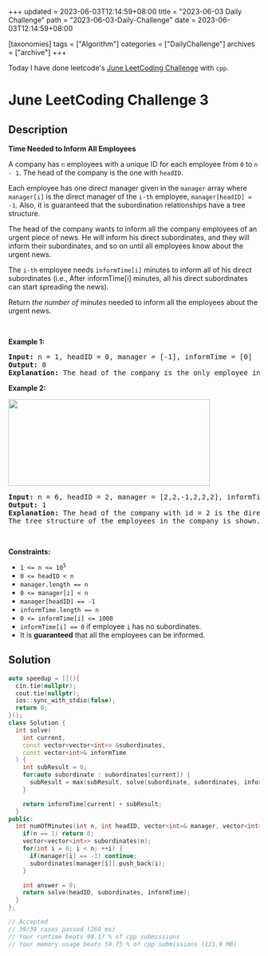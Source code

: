 +++
updated = 2023-06-03T12:14:59+08:00
title = "2023-06-03 Daily Challenge"
path = "2023-06-03-Daily-Challenge"
date = 2023-06-03T12:14:59+08:00

[taxonomies]
tags = ["Algorithm"]
categories = ["DailyChallenge"]
archives = ["archive"]
+++

Today I have done leetcode's [June LeetCoding Challenge](https://leetcode.com/problems/time-needed-to-inform-all-employees/) with `cpp`.

<!-- more -->

# June LeetCoding Challenge 3

## Description

**Time Needed to Inform All Employees**

<p>A company has <code>n</code> employees with a unique ID for each employee from <code>0</code> to <code>n - 1</code>. The head of the company is the one with <code>headID</code>.</p>

<p>Each employee has one direct manager given in the <code>manager</code> array where <code>manager[i]</code> is the direct manager of the <code>i-th</code> employee, <code>manager[headID] = -1</code>. Also, it is guaranteed that the subordination relationships have a tree structure.</p>

<p>The head of the company wants to inform all the company employees of an urgent piece of news. He will inform his direct subordinates, and they will inform their subordinates, and so on until all employees know about the urgent news.</p>

<p>The <code>i-th</code> employee needs <code>informTime[i]</code> minutes to inform all of his direct subordinates (i.e., After informTime[i] minutes, all his direct subordinates can start spreading the news).</p>

<p>Return <em>the number of minutes</em> needed to inform all the employees about the urgent news.</p>

<p>&nbsp;</p>
<p><strong class="example">Example 1:</strong></p>

<pre>
<strong>Input:</strong> n = 1, headID = 0, manager = [-1], informTime = [0]
<strong>Output:</strong> 0
<strong>Explanation:</strong> The head of the company is the only employee in the company.
</pre>

<p><strong class="example">Example 2:</strong></p>
<img alt="" src="https://assets.leetcode.com/uploads/2020/02/27/graph.png" style="width: 404px; height: 174px;" />
<pre>
<strong>Input:</strong> n = 6, headID = 2, manager = [2,2,-1,2,2,2], informTime = [0,0,1,0,0,0]
<strong>Output:</strong> 1
<strong>Explanation:</strong> The head of the company with id = 2 is the direct manager of all the employees in the company and needs 1 minute to inform them all.
The tree structure of the employees in the company is shown.
</pre>

<p>&nbsp;</p>
<p><strong>Constraints:</strong></p>

<ul>
	<li><code>1 &lt;= n &lt;= 10<sup>5</sup></code></li>
	<li><code>0 &lt;= headID &lt; n</code></li>
	<li><code>manager.length == n</code></li>
	<li><code>0 &lt;= manager[i] &lt; n</code></li>
	<li><code>manager[headID] == -1</code></li>
	<li><code>informTime.length == n</code></li>
	<li><code>0 &lt;= informTime[i] &lt;= 1000</code></li>
	<li><code>informTime[i] == 0</code> if employee <code>i</code> has no subordinates.</li>
	<li>It is <strong>guaranteed</strong> that all the employees can be informed.</li>
</ul>


## Solution

``` cpp
auto speedup = [](){
  cin.tie(nullptr);
  cout.tie(nullptr);
  ios::sync_with_stdio(false);
  return 0;
}();
class Solution {
  int solve(
    int current,
    const vector<vector<int>> &subordinates,
    const vector<int>& informTime
  ) {
    int subResult = 0;
    for(auto subordinate : subordinates[current]) {
      subResult = max(subResult, solve(subordinate, subordinates, informTime));
    }

    return informTime[current] + subResult;
  }
public:
  int numOfMinutes(int n, int headID, vector<int>& manager, vector<int>& informTime) {
    if(n == 1) return 0;
    vector<vector<int>> subordinates(n);
    for(int i = 0; i < n; ++i) {
      if(manager[i] == -1) continue;
      subordinates[manager[i]].push_back(i);
    }

    int answer = 0;
    return solve(headID, subordinates, informTime);
  }
};

// Accepted
// 39/39 cases passed (260 ms)
// Your runtime beats 90.17 % of cpp submissions
// Your memory usage beats 59.75 % of cpp submissions (121.9 MB)
```
